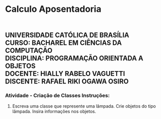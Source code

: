 # <H1> Calculo Aposentadoria </H1>

<div><H2>
<br>UNIVERSIDADE CATÓLICA DE BRASÍLIA
<br>CURSO: BACHAREL EM CIÊNCIAS DA COMPUTAÇÃO
<br>DISCIPLINA: PROGRAMAÇÃO ORIENTADA A OBJETOS
<br>DOCENTE: HIALLY RABELO VAGUETTI
<br>DISCENTE: RAFAEL RIKI OGAWA OSIRO</br>
</H2></div>

### Atividade - Criação de Classes Instruções:

1) Escreva uma classe que represente uma lâmpada. Crie objetos do tipo lâmpada. Insira informações nos objetos.
